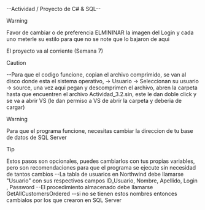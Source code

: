 --Actividad / Proyecto de C# & SQL--

> [!WARNING]
Favor de cambiar o de preferencia ELMININAR la imagen del Login y cada uno meterle su estilo para que 
no se note que lo bajaron de aqui

El proyecto va al corriente (Semana 7)

> [!CAUTION]
--Para que el codigo funcione, copian el archivo comprimido, se van al disco donde esta el sistema operativo,
-> Usuario -> Seleccionan su usuario -> source, una vez aqui pegan y descomprimen el archivo, abren la carpeta hasta
que encuentren el archivo Actividad_3.2.sin, este le dan doble click y se va a abrir VS (le dan permiso a VS de abrir 
la carpeta y deberia de cargar)

> [!WARNING]
Para que el programa funcione, necesitas cambiar la direccion de tu base de datos de SQL Server


> [!TIP]
Estos pasos son opcionales, puedes cambiarlos con tus propias variables, pero son recomendaciones para que el programa se
ejecute sin necesidad de tantos cambios
  --La tabla de usuarios en Northwind debe llamarse "Usuario" con sus respectivos campos ID_Usuario, Nombre,
  Apellido, Login , Password
  --El procedimiento almacenado debe llamarse GetAllCustomersOrdered
--si no se tienen estos nombres entonces cambialos por los que crearon en SQL Server
